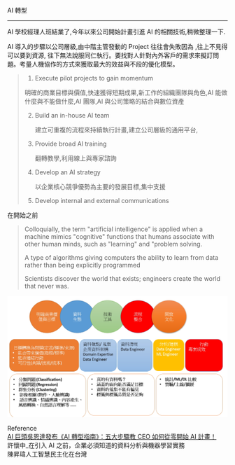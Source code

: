 AI 轉型

***

AI 學校經理人班結業了,今年以來公司開始計畫引進 AI 的相關技術,稍微整理一下.

AI 導入的步驟以公司層級,由中階主管發動的 Project 往往會失敗因為 ,往上不見得可以要到資源, 往下無法說服同仁執行。要找對人針對內外客戶的需求來擬訂問題。考量人機協作的方式來獲取最大的效益與不段的優化模型。

> 1. Execute pilot projects to gain momentum
>
>   明確的商業目標與價值,快速獲得短期成果,新工作的組織團隊與角色,AI 能做什麼與不能做什麼,AI 團隊,AI 與公司策略的結合與數位資產
>
> 2. Build an in-house AI team
>
>    建立可重複的流程來持續執行計畫,建立公司層級的通用平台,
>
> 3. Provide broad AI training
>
>    翻轉教學,利用線上與專家諮詢
>
> 4. Develop an AI strategy
>
>    以企業核心競爭優勢為主要的發展目標,集中支援
>
> 5. Develop internal and external communications 



在開始之前

> Colloquially, the term "artificial intelligence" is applied when a machine mimics "cognitive" functions that humans associate with other human minds, such as "learning" and "problem solving.
>
> A type of algorithms giving computers the ability to learn from data rather than being explicitly programmed 
>
> Scientists discover the world that exists; engineers create the world that never was.

![AI Landing](../img/AILanding.jpg)

Reference<br>[AI 巨頭吳恩達發布《AI 轉型指南》：五大步驟教 CEO 如何從零開始 AI 計畫！](https://buzzorange.com/techorange/2018/12/14/ai-transformation-playbook/?utm_source=TOLINEING_1214_ai-transformation-playbook)<br>許懷中_在引入 AI 之前，企業必須知道的資料分析與機器學習實務<br>陳昇瑋人工智慧民主化在台灣<br>



